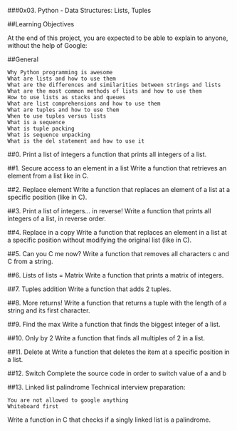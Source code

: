 ###0x03. Python - Data Structures: Lists, Tuples

##Learning Objectives

At the end of this project, you are expected to be able to explain to anyone, without the help of Google:

##General

    Why Python programming is awesome
    What are lists and how to use them
    What are the differences and similarities between strings and lists
    What are the most common methods of lists and how to use them
    How to use lists as stacks and queues
    What are list comprehensions and how to use them
    What are tuples and how to use them
    When to use tuples versus lists
    What is a sequence
    What is tuple packing
    What is sequence unpacking
    What is the del statement and how to use it

##0. Print a list of integers
a function that prints all integers of a list.


##1. Secure access to an element in a list
Write a function that retrieves an element from a list like in C.

##2. Replace element
Write a function that replaces an element of a list at a specific position (like in C).

##3. Print a list of integers... in reverse!
Write a function that prints all integers of a list, in reverse order.

##4. Replace in a copy
Write a function that replaces an element in a list at a specific position without modifying the original list (like in C).

##5. Can you C me now?
Write a function that removes all characters c and C from a string.

##6. Lists of lists = Matrix
Write a function that prints a matrix of integers.

##7. Tuples addition
Write a function that adds 2 tuples.

##8. More returns!
Write a function that returns a tuple with the length of a string and its first character.

##9. Find the max
Write a function that finds the biggest integer of a list.

##10. Only by 2
Write a function that finds all multiples of 2 in a list.

##11. Delete at
Write a function that deletes the item at a specific position in a list.

##12. Switch
Complete the source code in order to switch value of a and b

##13. Linked list palindrome
Technical interview preparation:

    You are not allowed to google anything
    Whiteboard first

Write a function in C that checks if a singly linked list is a palindrome.